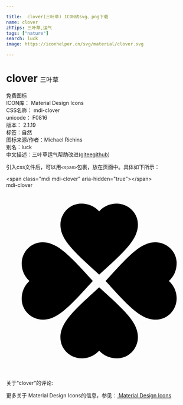 ```yaml
---

title:  clover(三叶草) ICON转svg、png下载
name: clover
zhTips: 三叶草,运气
tags: ["nature"]
search: luck
image: https://iconhelper.cn/svg/material/clover.svg

---
```


# clover  <small style="font-size: 60%;font-weight: 100">三叶草</small>


<div class="detail-page">
<p>
<span><span class="badge-success badge">免费图标</span> </span>
<br/>
<span>
ICON库：
<span class="badge-secondary badge">Material Design Icons</span> 
</span>
<br/>
<span>
CSS名称：
<span class="badge-secondary badge">mdi-clover</span> 
</span>
<br/>
<span>
unicode：
<span class="badge-secondary badge">F0816</span> 
<copy-btn content='F0816' btn-title=""></copy-btn>
<copy-btn :content='String.fromCodePoint(parseInt("F0816", 16))' btn-title="复制U"></copy-btn>
</span>
<br/>
<span>
版本：
<span class="badge-secondary badge">2.1.19</span> 
</span><br/><span>标签：<span class="badge-light badge"><router-link to="/tags/nature.html">自然</router-link></span></span>
<br/>
<span>图标来源/作者：<span class="badge-light badge">Michael Richins</span></span> 
<br/>
<span>别名：<span class="badge-light badge">luck</span></span><br/><span class="zh-detail">中文描述：<span class="badge-primary badge">三叶草</span><span class="badge-primary badge">运气</span><span class="help-link"><span>帮助改进</span>(<a href="https://gitee.com/liuwave/icon-helper/edit/master/json/material/clover.json" target="_blank" rel="noopener noreferrer">gitee</a><a href="https://github.com/liuwave/icon-helper/edit/master/json/material/clover.json" target="_blank" rel="noopener noreferrer">github</a></span>)</span><br/>
</p>
</div>
<div class="alert alert-dark">
  <i class="mdi mdi-clover mdi-48px"></i>
  <i class="mdi mdi-clover mdi-36px"></i>
  <i class="mdi mdi-clover mdi-24px"></i>
  <i class="mdi mdi-clover mdi-18px"></i>
</div>
<div>
  <p>引入css文件后，可以用<code>&lt;span&gt;</code>包裹，放在页面中。具体如下所示：    
  </p>
  <div class="alert alert-primary" style="font-size: 14px">
    &lt;span class="mdi mdi-clover" aria-hidden="true"&gt;&lt;/span&gt;
    <copy-btn content='<span class="mdi mdi-clover" aria-hidden="true"></span>'></copy-btn>
  </div>
  <div class="alert alert-secondary">
    <i class="mdi mdi-clover"
    style="font-size: 24px"
    aria-hidden="true"></i> mdi-clover
    <copy-btn content="mdi-clover" btn-title="复制图标名称"></copy-btn>
  </div>
</div>
<div id="svg" class="svg-wrap">
<svg xmlns="http://www.w3.org/2000/svg" viewBox="0 0 24 24"><path d="M12,11.18C15.3,8.18 17,6.64 17,4.69C17,3.19 15.75,2 14.25,2C13.39,2 12.57,2.36 12,3C11.43,2.36 10.61,2 9.69,2C8.19,2 7,3.25 7,4.75C7,6.64 8.7,8.18 12,11.18M11.18,12C8.18,8.7 6.64,7 4.69,7C3.19,7 2,8.25 2,9.75C2,10.61 2.36,11.43 3,12C2.36,12.57 2,13.39 2,14.31C2,15.81 3.25,17 4.75,17C6.64,17 8.18,15.3 11.18,12M12.83,12C15.82,15.3 17.36,17 19.31,17C20.81,17 22,15.75 22,14.25C22,13.39 21.64,12.57 21,12C21.64,11.43 22,10.61 22,9.69C22,8.19 20.75,7 19.25,7C17.36,7 15.82,8.7 12.83,12M12,12.82C8.7,15.82 7,17.36 7,19.31C7,20.81 8.25,22 9.75,22C10.61,22 11.43,21.64 12,21C12.57,21.64 13.39,22 14.31,22C15.81,22 17,20.75 17,19.25C17,17.36 15.3,15.82 12,12.82Z" /></svg>
</div>
<detail full-name='mdi-clover'></detail>
<div>
<p>关于“clover”的评论:</p>
</div>
<Vssue title="关于“clover”的评论" ></Vssue>    
<div><p>更多关于 Material Design Icons的信息，参见：<a target="_blank" href="https://iconhelper.cn/material.html"> Material Design Icons</a>
</p></div>
